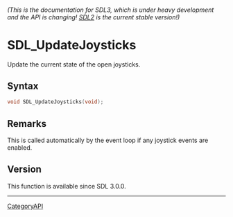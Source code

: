 ###### (This is the documentation for SDL3, which is under heavy development and the API is changing! [SDL2](https://wiki.libsdl.org/SDL2/) is the current stable version!)
# SDL_UpdateJoysticks

Update the current state of the open joysticks.

## Syntax

```c
void SDL_UpdateJoysticks(void);

```

## Remarks

This is called automatically by the event loop if any joystick events are
enabled.

## Version

This function is available since SDL 3.0.0.

----
[CategoryAPI](CategoryAPI)

